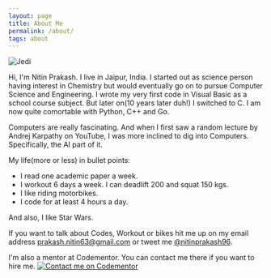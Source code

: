 ```yaml
---
layout: page
title: About Me
permalink: /about/
tags: about
---
```


![Jedi](/images/me.JPG)

 Hi, I'm Nitin Prakash. I live in Jaipur, India. I started out as science person having interest in Chemistry but would eventually go on to pursue Computer Science and Engineering. I wrote my very first code in Visual Basic as a school course subject. But later on(10 years later duh!) I switched to C. I am now quite comortable with Python, C++ and Go.

 Computers are really fascinating. And when I first saw a random lecture by Andrej Karpathy on YouTube, I was more inclined to dig into Computers. Specifically, the AI part of it.

 My life(more or less) in bullet points:
 - I read one academic paper a week.
 - I workout 6 days a week. I can deadlift 200 and squat 150 kgs.
 - I like riding motorbikes.
 - I code for at least 4 hours a day.

 And also, I like Star Wars.

 If you want to talk about Codes, Workout or bikes hit me up on my email address [prakash.nitin63@gmail.com](mailto:email@example.com) or tweet me [@nitinprakash96](https://twitter.com/nitinprakash96).

 I'm also a mentor at Codementor. You can contact me there if you want to hire me.
 [![Contact me on Codementor](https://cdn.codementor.io/badges/contact_me_github.svg)](https://www.codementor.io/nitinprakash96?utm_source=github&utm_medium=button&utm_term=nitinprakash96&utm_campaign=github)